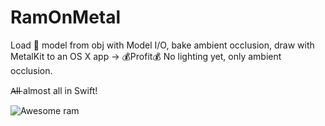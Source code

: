 # RamOnMetal

Load 🐑 model from obj with Model I/O, bake ambient occlusion, draw with MetalKit to an OS X app  ->  💰Profit💰
No lighting yet, only ambient occlusion.

A̶l̶l̶ almost all in Swift!

![Awesome ram](http://cl.ly/image/2R1f1L0E1Z3z/Image%202015-06-30%20at%201.34.30%20PM.png "Awesome ram")
